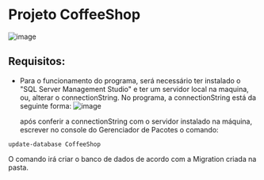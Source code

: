 # Projeto CoffeeShop

![image](https://user-images.githubusercontent.com/99232015/215018655-7cadd1cf-e8bf-4759-b2a1-d75262e4a022.png)


## Requisitos: 
+ Para o funcionamento do programa, será necessário ter instalado o "SQL Server Management Studio" e ter um servidor local na maquina, ou, alterar o connectionString.
  No programa, a connectionString está da seguinte forma:
![image](https://user-images.githubusercontent.com/99232015/215017772-2aadb27e-0b1e-40d5-865f-fd64fa239dec.png)

  após conferir a connectionString com o servidor instalado na máquina, escrever no console do Gerenciador de Pacotes o comando: 
```
update-database CoffeeShop
```
   O comando irá criar o banco de dados de acordo com a Migration criada na pasta.


